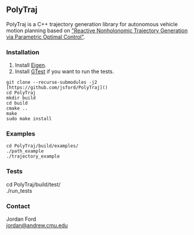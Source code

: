 ## PolyTraj 
PolyTraj is a C++ trajectory generation library for autonomous vehicle motion planning based on ["Reactive Nonholonomic Trajectory Generation via Parametric Optimal Control"](http://frc.ri.cmu.edu/~alonzo/pubs/papers/ijrr02TrajGen.pdf).

### Installation
1. Install [Eigen](https://eigen.tuxfamily.org/dox/GettingStarted.html).
2. Install [GTest](https://github.com/google/googletest) if you want to run the tests.

```
git clone --recurse-submodules -j2 [https://github.com/jsford/PolyTraj]()
cd PolyTraj
mkdir build
cd build
cmake ..
make
sudo make install
```

### Examples

```
cd PolyTraj/build/examples/
./path_example
./trajectory_example
```

### Tests
cd PolyTraj/build/test/<br>
./run_tests

### Contact
Jordan Ford<br>
[jordan@andrew.cmu.edu](mailto:jordan@andrew.cmu.edu)<br>


